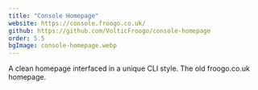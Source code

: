 ```yaml
---
title: "Console Homepage"
website: https://console.froogo.co.uk/
github: https://github.com/VolticFroogo/console-homepage
order: 5.5
bgImage: console-homepage.webp
---
```


A clean homepage interfaced in a unique CLI style. The old froogo.co.uk homepage.